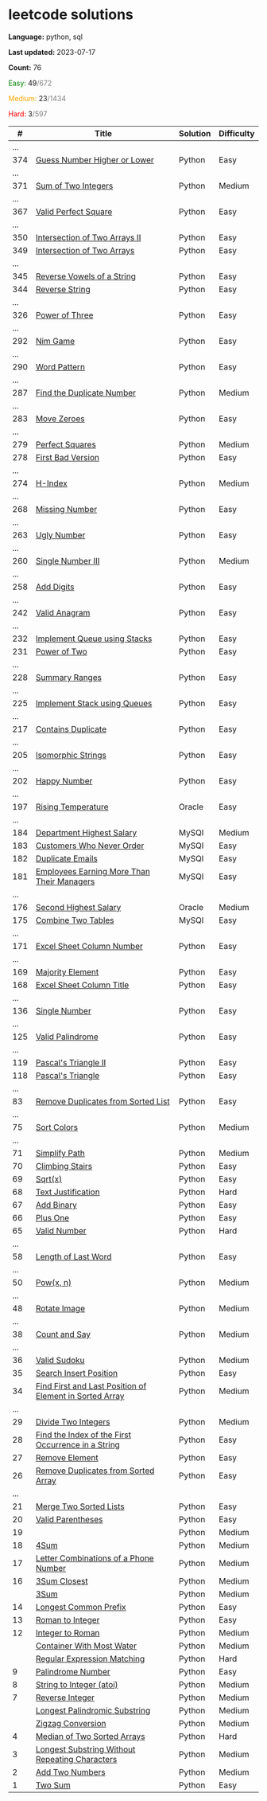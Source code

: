 # leetcode solutions

**Language:** python, sql

**Last updated:** 2023-07-17

**Count:** 76

<span style="color:green">Easy:</span> 49<span style="color:grey">/672</span>

<span style="color:orange">Medium:</span> 23<span style="color:grey">/1434</span>

<span style="color:red">Hard:</span> 3<span style="color:grey">/597</span>

| #   | Title                                                                                                                                             | Solution | Difficulty |
|-----|---------------------------------------------------------------------------------------------------------------------------------------------------|----------|------------|
| ... |                                                                                                                                                   |          |            |
| 374 | [Guess Number Higher or Lower](https://leetcode.com/problems/guess-number-higher-or-lower/)                                                       | Python   | Easy       |
| ... |                                                                                                                                                   |          |            |
| 371 | [Sum of Two Integers](https://leetcode.com/problems/sum-of-two-integers/)                                                                         | Python   | Medium     |
| ... |                                                                                                                                                   |          |            |
| 367 | [Valid Perfect Square](https://leetcode.com/problems/valid-perfect-square/)                                                                       | Python   | Easy       |
| ... |                                                                                                                                                   |          |            |
| 350 | [Intersection of Two Arrays II](https://leetcode.com/problems/intersection-of-two-arrays-ii/)                                                     | Python   | Easy       |
| 349 | [Intersection of Two Arrays](https://leetcode.com/problems/intersection-of-two-arrays/)                                                           | Python   | Easy       |
| ... |                                                                                                                                                   |          |            |
| 345 | [Reverse Vowels of a String](https://leetcode.com/problems/reverse-vowels-of-a-string/)                                                           | Python   | Easy       |
| 344 | [Reverse String](https://leetcode.com/problems/reverse-string/)                                                                                   | Python   | Easy       |
| ... |                                                                                                                                                   |          |            |
| 326 | [Power of Three](https://leetcode.com/problems/power-of-three/)                                                                                   | Python   | Easy       |
| ... |                                                                                                                                                   |          |            |
| 292 | [Nim Game](https://leetcode.com/problems/nim-game/)                                                                                               | Python   | Easy       |
| ... |                                                                                                                                                   |          |            |
| 290 | [Word Pattern](https://leetcode.com/problems/word-pattern/)                                                                                       | Python   | Easy       |
| ... |                                                                                                                                                   |          |            |
| 287 | [Find the Duplicate Number](https://leetcode.com/problems/find-the-duplicate-number/)                                                             | Python   | Medium     |
| ... |                                                                                                                                                   |          |            |
| 283 | [Move Zeroes](https://leetcode.com/problems/move-zeroes/)                                                                                         | Python   | Easy       |
| ... |                                                                                                                                                   |          |            |
| 279 | [Perfect Squares](https://leetcode.com/problems/perfect-squares/)                                                                                 | Python   | Medium     |
| 278 | [First Bad Version](https://leetcode.com/problems/first-bad-version/)                                                                             | Python   | Easy       |
| ... |                                                                                                                                                   |          |            |
| 274 | [H-Index](https://leetcode.com/problems/h-index/)                                                                                                 | Python   | Medium     |
| ... |                                                                                                                                                   |          |            |
| 268 | [Missing Number](https://leetcode.com/problems/missing-number/)                                                                                   | Python   | Easy       |
| ... |                                                                                                                                                   |          |            |
| 263 | [Ugly Number](https://leetcode.com/problems/ugly-number/)                                                                                         | Python   | Easy       |
| ... |                                                                                                                                                   |          |            |
| 260 | [Single Number III](https://leetcode.com/problems/single-number-iii/)                                                                             | Python   | Medium     |
| ... |                                                                                                                                                   |          |            |
| 258 | [Add Digits](https://leetcode.com/problems/add-digits/)                                                                                           | Python   | Easy       |
| ... |                                                                                                                                                   |          |            |
| 242 | [Valid Anagram](https://leetcode.com/problems/valid-anagram/)                                                                                     | Python   | Easy       |
| ... |                                                                                                                                                   |          |            |
| 232 | [Implement Queue using Stacks](https://leetcode.com/problems/implement-queue-using-stacks/)                                                       | Python   | Easy       |
| 231 | [Power of Two](https://leetcode.com/problems/power-of-two/)                                                                                       | Python   | Easy       |
| ... |                                                                                                                                                   |          |            |
| 228 | [Summary Ranges](https://leetcode.com/problems/summary-ranges/)                                                                                   | Python   | Easy       |
| ... |                                                                                                                                                   |          |            |
| 225 | [Implement Stack using Queues](https://leetcode.com/problems/implement-stack-using-queues/)                                                       | Python   | Easy       |
| ... |                                                                                                                                                   |          |            |
| 217 | [Contains Duplicate](https://leetcode.com/problems/contains-duplicate/)                                                                           | Python   | Easy       |
| ... |                                                                                                                                                   |          |            |
| 205 | [Isomorphic Strings](https://leetcode.com/problems/isomorphic-strings/)                                                                           | Python   | Easy       |
| ... |                                                                                                                                                   |          |            |
| 202 | [Happy Number](https://leetcode.com/problems/happy-number/)                                                                                       | Python   | Easy       |
| ... |                                                                                                                                                   |          |            |
| 197 | [Rising Temperature](https://leetcode.com/problems/rising-temperature/)                                                                           | Oracle   | Easy       |
| ... |                                                                                                                                                   |          |            |
| 184 | [Department Highest Salary](https://leetcode.com/problems/department-highest-salary/)                                                             | MySQl    | Medium     |
| 183 | [Customers Who Never Order](https://leetcode.com/problems/customers-who-never-order/)                                                             | MySQl    | Easy       |
| 182 | [Duplicate Emails](https://leetcode.com/problems/duplicate-emails/)                                                                               | MySQl    | Easy       |
| 181 | [Employees Earning More Than Their Managers](https://leetcode.com/problems/employees-earning-more-than-their-managers/)                           | MySQl    | Easy       |
| ... |                                                                                                                                                   |          |            |
| 176 | [Second Highest Salary](https://leetcode.com/problems/second-highest-salary/)                                                                     | Oracle   | Medium     |
| 175 | [Combine Two Tables](https://leetcode.com/problems/combine-two-tables/)                                                                           | MySQl    | Easy       |
| ... |                                                                                                                                                   |          |            |
| 171 | [Excel Sheet Column Number](https://leetcode.com/problems/excel-sheet-column-number/)                                                             | Python   | Easy       |
| ... |                                                                                                                                                   |          |            |
| 169 | [Majority Element](https://leetcode.com/problems/majority-element/)                                                                               | Python   | Easy       |
| 168 | [Excel Sheet Column Title](https://leetcode.com/problems/excel-sheet-column-title/)                                                               | Python   | Easy       |
| ... |                                                                                                                                                   |          |            |
| 136 | [Single Number](https://leetcode.com/problems/single-number/)                                                                                     | Python   | Easy       |
| ... |                                                                                                                                                   |          |            |
| 125 | [Valid Palindrome](https://leetcode.com/problems/valid-palindrome/)                                                                               | Python   | Easy       |
| ... |                                                                                                                                                   |          |            |
| 119 | [Pascal's Triangle II](https://leetcode.com/problems/pascals-triangle-ii/)                                                                        | Python   | Easy       |
| 118 | [Pascal's Triangle](https://leetcode.com/problems/pascals-triangle/)                                                                              | Python   | Easy       |
| ... |                                                                                                                                                   |          |            |
| 83  | [Remove Duplicates from Sorted List](https://leetcode.com/problems/remove-duplicates-from-sorted-list/)                                           | Python   | Easy       |
| ... |                                                                                                                                                   |          |            |
| 75  | [Sort Colors](https://leetcode.com/problems/sort-colors/)                                                                                         | Python   | Medium     |
| ... |                                                                                                                                                   |          |            |
| 71  | [Simplify Path](https://leetcode.com/problems/simplify-path/)                                                                                     | Python   | Medium     |
| 70  | [Climbing Stairs](https://leetcode.com/problems/climbing-stairs/)                                                                                 | Python   | Easy       |
| 69  | [Sqrt(x)](https://leetcode.com/problems/sqrtx/)                                                                                                   | Python   | Easy       |
| 68  | [Text Justification](https://leetcode.com/problems/text-justification/)                                                                           | Python   | Hard       |
| 67  | [Add Binary](https://leetcode.com/problems/add-binary/)                                                                                           | Python   | Easy       |
| 66  | [Plus One](https://leetcode.com/problems/plus-one/)                                                                                               | Python   | Easy       |
| 65  | [Valid Number](https://leetcode.com/problems/valid-number/)                                                                                       | Python   | Hard       |
| ... |                                                                                                                                                   |          |            |
| 58  | [Length of Last Word](https://leetcode.com/problems/length-of-last-word/)                                                                         | Python   | Easy       |
| ... |                                                                                                                                                   |          |            |
| 50  | [Pow(x, n)](https://leetcode.com/problems/powx-n/)                                                                                                | Python   | Medium     |
| ... |                                                                                                                                                   |          |            |
| 48  | [Rotate Image](https://leetcode.com/problems/rotate-image/)                                                                                       | Python   | Medium     |
| ... |                                                                                                                                                   |          |            |
| 38  | [Count and Say](https://leetcode.com/problems/count-and-say/)                                                                                     | Python   | Medium     |
| ... |                                                                                                                                                   |          |            |
| 36  | [Valid Sudoku](https://leetcode.com/problems/valid-sudoku/)                                                                                       | Python   | Medium     |
| 35  | [Search Insert Position](https://leetcode.com/problems/search-insert-position/)                                                                   | Python   | Easy       |
| 34  | [Find First and Last Position of Element in Sorted Array](https://leetcode.com/problems/find-first-and-last-position-of-element-in-sorted-array/) | Python   | Medium     |
| ... |                                                                                                                                                   |          |            |
| 29  | [Divide Two Integers](https://leetcode.com/problems/divide-two-integers/)                                                                         | Python   | Medium     |
| 28  | [Find the Index of the First Occurrence in a String](https://leetcode.com/problems/find-the-index-of-the-first-occurrence-in-a-string/)           | Python   | Easy       |
| 27  | [Remove Element](https://leetcode.com/problems/remove-element/)                                                                                   | Python   | Easy       |
| 26  | [Remove Duplicates from Sorted Array](https://leetcode.com/problems/remove-duplicates-from-sorted-array/)                                         | Python   | Easy       |
| ... |                                                                                                                                                   |          |            |
| 21  | [Merge Two Sorted Lists](https://leetcode.com/problems/merge-two-sorted-lists/)                                                                   | Python   | Easy       |
| 20  | [Valid Parentheses](https://leetcode.com/problems/valid-parentheses/)                                                                             | Python   | Easy       |
| 19  |                                                                                                                                                   | Python   | Medium     |
| 18  | [4Sum](https://leetcode.com/problems/4sum/)                                                                                                       | Python   | Medium     |
| 17  | [Letter Combinations of a Phone Number](https://leetcode.com/problems/letter-combinations-of-a-phone-number/)                                     | Python   | Medium     |
| 16  | [3Sum Closest](https://leetcode.com/problems/3sum-closest/)                                                                                       | Python   | Medium     |
|     | [3Sum](https://leetcode.com/problems/3sum/)                                                                                                       | Python   | Medium     |
| 14  | [Longest Common Prefix](https://leetcode.com/problems/longest-common-prefix/)                                                                     | Python   | Easy       |
| 13  | [Roman to Integer](https://leetcode.com/problems/roman-to-integer/)                                                                               | Python   | Easy       |
| 12  | [Integer to Roman](https://leetcode.com/problems/integer-to-roman/)                                                                               | Python   | Medium     |
|     | [Container With Most Water](https://leetcode.com/problems/container-with-most-water/)                                                             | Python   | Medium     |
|     | [Regular Expression Matching](https://leetcode.com/problems/regular-expression-matching/)                                                         | Python   | Hard       |
| 9   | [Palindrome Number](https://leetcode.com/problems/palindrome-number/)                                                                             | Python   | Easy       |
| 8   | [String to Integer (atoi)](https://leetcode.com/problems/string-to-integer-atoi/)                                                                 | Python   | Medium     |
| 7   | [Reverse Integer](https://leetcode.com/problems/reverse-integer/)                                                                                 | Python   | Medium     |
|     | [Longest Palindromic Substring](https://leetcode.com/problems/longest-palindromic-substring/)                                                     | Python   | Medium     |
|     | [Zigzag Conversion](https://leetcode.com/problems/zigzag-conversion/)                                                                             | Python   | Medium     |
| 4   | [Median of Two Sorted Arrays](https://leetcode.com/problems/median-of-two-sorted-arrays/)                                                         | Python   | Hard       |
| 3   | [Longest Substring Without Repeating Characters](https://leetcode.com/problems/longest-substring-without-repeating-characters/)                   | Python   | Medium     |
| 2   | [Add Two Numbers](https://leetcode.com/problems/add-two-numbers/)                                                                                 | Python   | Medium     |
| 1   | [Two Sum](https://leetcode.com/problems/two-sum/)                                                                                                 | Python   | Easy       |








